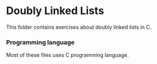 # Doubly Linked Lists

This folder contains exercises about doubly linked lists in C.

### Programming language

Most of these files uses C programming language.